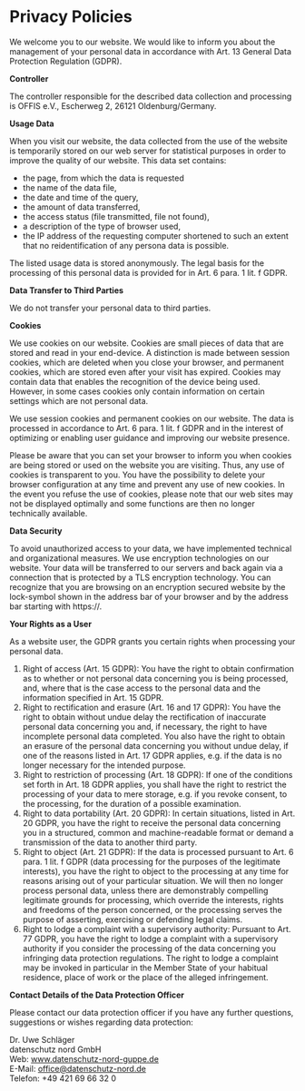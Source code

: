 # Privacy Policies

We welcome you to our website. We would like to inform you about the management of your personal data in accordance with Art. 13 General Data Protection Regulation (GDPR).

**Controller**

The controller responsible for the described data collection and processing is OFFIS e.V., Escherweg 2, 26121 Oldenburg/Germany.

**Usage Data**

When you visit our website, the data collected from the use of the website is temporarily stored on our web server for statistical purposes in order to improve the quality of our website. This data set contains:

* the page, from which the data is requested
* the name of the data file,
* the date and time of the query,
* the amount of data transferred,
* the access status (file transmitted, file not found),
* a description of the type of browser used,
* the IP address of the requesting computer shortened to such an extent that no reidentification of any persona data is possible.

The listed usage data is stored anonymously. The legal basis for the processing of this personal data is provided for in Art. 6 para. 1 lit. f GDPR.

**Data Transfer to Third Parties**

We do not transfer your personal data to third parties.

**Cookies**

We use cookies on our website. Cookies are small pieces of data that are stored and read in your end-device. A distinction is made between session cookies, which are deleted when you close your browser, and permanent cookies, which are stored even after your visit has expired. Cookies may contain data that enables the recognition of the device being used. However, in some cases cookies only contain information on certain settings which are not personal data.

We use session cookies and permanent cookies on our website. The data is processed in accordance to Art. 6 para. 1 lit. f GDPR and in the interest of optimizing or enabling user guidance and improving our website presence.

Please be aware that you can set your browser to inform you when cookies are being stored or used on the website you are visiting. Thus, any use of cookies is transparent to you. You have the possibility to delete your browser configuration at any time and prevent any use of new cookies.  In the event you refuse the use of cookies, please note that our web sites may not be displayed optimally and some functions are then no longer technically available.

**Data Security**

To avoid unauthorized access to your data, we have implemented technical and organizational measures. We use encryption technologies on our website. Your data will be transferred to our servers and back again via a connection that is protected by a TLS encryption technology. You can recognize that you are browsing on an encryption secured website by the lock-symbol shown in the address bar of your browser and by the address bar starting with https://.

**Your Rights as a User**

As a website user, the GDPR grants you certain rights when processing your personal data.

1. Right of access (Art. 15 GDPR):
   You have the right to obtain confirmation as to whether or not personal data concerning you is being processed, and, where that is the case access to the personal data and the information specified in Art. 15 GDPR.
2. Right to rectification and erasure (Art. 16 and 17 GDPR):
   You have the right to obtain without undue delay the rectification of inaccurate personal data concerning you and, if necessary, the right to have incomplete personal data completed.
   You also have the right to obtain an erasure of the personal data concerning you without undue delay, if one of the reasons listed in Art. 17 GDPR applies, e.g. if the data is no longer necessary for the intended purpose.
3. Right to restriction of processing (Art. 18 GDPR):
   If one of the conditions set forth in Art. 18 GDPR applies, you shall have the right to restrict the processing of your data to mere storage, e.g. if you revoke consent, to the processing, for the duration of a possible examination.
4. Right to data portability (Art. 20 GDPR):
   In certain situations, listed in Art. 20 GDPR, you have the right to receive the personal data concerning you in a structured, common and machine-readable format or demand a transmission of the data to another third party.
5. Right to object (Art. 21 GDPR):
   If the data is processed pursuant to Art. 6 para. 1 lit. f GDPR (data processing for the purposes of the legitimate interests), you have the right to object to the processing at any time for reasons arising out of your particular situation. We will then no longer process personal data, unless there are demonstrably compelling legitimate grounds for processing, which override the interests, rights and freedoms of the person concerned, or the processing serves the purpose of asserting, exercising or defending legal claims.
6. Right to lodge a complaint with a supervisory authority:
   Pursuant to Art. 77 GDPR, you have the right to lodge a complaint with a supervisory authority if you consider the processing of the data concerning you infringing data protection regulations. The right to lodge a complaint may be invoked in particular in the Member State of your habitual residence, place of work or the place of the alleged infringement.

**Contact Details of the Data Protection Officer**

Please contact our data protection officer if you have any further questions, suggestions or wishes regarding data protection:

Dr. Uwe Schläger  
datenschutz nord GmbH  
Web: www.datenschutz-nord-guppe.de  
E-Mail: office@datenschutz-nord.de  
Telefon: +49 421 69 66 32 0

